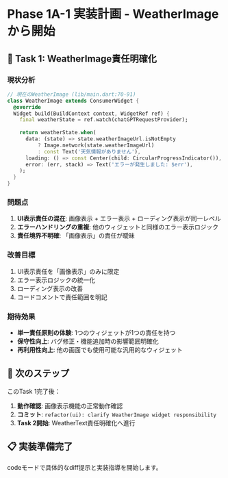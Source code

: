 # Phase 1A-1 実装計画 - WeatherImage から開始

## 🎯 Task 1: WeatherImage責任明確化

### **現状分析**
```dart
// 現在のWeatherImage (lib/main.dart:70-91)
class WeatherImage extends ConsumerWidget {
  @override
  Widget build(BuildContext context, WidgetRef ref) {
    final weatherState = ref.watch(chatGPTRequestProvider);
    
    return weatherState.when(
      data: (state) => state.weatherImageUrl.isNotEmpty
          ? Image.network(state.weatherImageUrl)
          : const Text('天気情報がありません'),
      loading: () => const Center(child: CircularProgressIndicator()),
      error: (err, stack) => Text('エラーが発生しました: $err'),
    );
  }
}
```

### **問題点**
1. **UI表示責任の混在**: 画像表示 + エラー表示 + ローディング表示が同一レベル
2. **エラーハンドリングの重複**: 他のウィジェットと同様のエラー表示ロジック
3. **責任境界不明確**: 「画像表示」の責任が曖昧

### **改善目標**
1. UI表示責任を「画像表示」のみに限定
2. エラー表示ロジックの統一化
3. ローディング表示の改善
4. コードコメントで責任範囲を明記

### **期待効果**
- **単一責任原則の体験**: 1つのウィジェットが1つの責任を持つ
- **保守性向上**: バグ修正・機能追加時の影響範囲明確化
- **再利用性向上**: 他の画面でも使用可能な汎用的なウィジェット

## 🚀 次のステップ

このTask 1完了後：
1. **動作確認**: 画像表示機能の正常動作確認
2. **コミット**: `refactor(ui): clarify WeatherImage widget responsibility`
3. **Task 2開始**: WeatherText責任明確化へ進行

## 📋 実装準備完了

codeモードで具体的なdiff提示と実装指導を開始します。